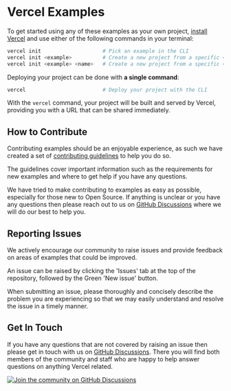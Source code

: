 # Vercel Examples

To get started using any of these examples as your own project, [install Vercel](https://vercel.com/cli) and use either of the following commands in your terminal:

```sh
vercel init                    # Pick an example in the CLI
vercel init <example>          # Create a new project from a specific <example>
vercel init <example> <name>   # Create a new project from a specific <example> with a different folder <name>
```

Deploying your project can be done with **a single command**:

```sh
vercel                         # Deploy your project with the CLI
```

With the `vercel` command, your project will be built and served by Vercel, providing you with a URL that can be shared immediately.

## How to Contribute

Contributing examples should be an enjoyable experience, as such we have created a set of [contributing guidelines](https://github.com/vercel/vercel/blob/main/.github/CONTRIBUTING.md) to help you do so.

The guidelines cover important information such as the requirements for new examples and where to get help if you have any questions.

We have tried to make contributing to examples as easy as possible, especially for those new to Open Source. If anything is unclear or you have any questions then please reach out to us on [GitHub Discussions](https://github.com/vercel/vercel/discussions) where we will do our best to help you.

## Reporting Issues

We actively encourage our community to raise issues and provide feedback on areas of examples that could be improved.

An issue can be raised by clicking the 'Issues' tab at the top of the repository, followed by the Green 'New issue' button.

When submitting an issue, please thoroughly and concisely describe the problem you are experiencing so that we may easily understand and resolve the issue in a timely manner.

## Get In Touch

If you have any questions that are not covered by raising an issue then please get in touch with us on [GitHub Discussions](https://github.com/vercel/vercel/discussions). There you will find both members of the community and staff who are happy to help answer questions on anything Vercel related.

[![Join the community on GitHub Discussions](https://badgen.net/badge/join%20the%20discussion/on%20github/black?icon=github)](https://github.com/vercel/vercel/discussions)
